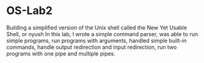 # OS-Lab2
Building a simplified version of the Unix shell called the New Yet Usable Shell, or nyush
In this lab, I wrote a simple command parser, was able to run simple programs, run programs with arguments, handled simple built-in commands, handle output redirection and input redirection, run two programs with one pipe and multiple pipes.
